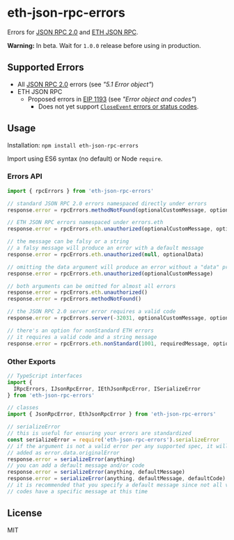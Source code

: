 # eth-json-rpc-errors

Errors for [JSON RPC 2.0](https://www.jsonrpc.org/specification) and [ETH JSON RPC](https://github.com/ethereum/wiki/wiki/JSON-RPC).

**Warning:** In beta. Wait for `1.0.0` release before using in production.

## Supported Errors

- All [JSON RPC 2.0](https://www.jsonrpc.org/specification) errors (see *"5.1 Error object"*)
- ETH JSON RPC
  - Proposed errors in [EIP 1193](https://eips.ethereum.org/EIPS/eip-1193) (see *"Error object and codes"*)
    - Does not yet support [`CloseEvent` errors or status codes](https://developer.mozilla.org/en-US/docs/Web/API/CloseEvent#Status_codes).

## Usage

Installation: `npm install eth-json-rpc-errors`

Import using ES6 syntax (no default) or Node `require`.

### Errors API

```js
import { rpcErrors } from 'eth-json-rpc-errors'

// standard JSON RPC 2.0 errors namespaced directly under errors
response.error = rpcErrors.methodNotFound(optionalCustomMessage, optionalData)

// ETH JSON RPC errors namespaced under errors.eth
response.error = rpcErrors.eth.unauthorized(optionalCustomMessage, optionalData)

// the message can be falsy or a string
// a falsy message will produce an error with a default message
response.error = rpcErrors.eth.unauthorized(null, optionalData)

// omitting the data argument will produce an error without a "data" property
response.error = rpcErrors.eth.unauthorized(optionalCustomMessage)

// both arguments can be omitted for almost all errors
response.error = rpcErrors.eth.unauthorized()
response.error = rpcErrors.methodNotFound()

// the JSON RPC 2.0 server error requires a valid code
response.error = rpcErrors.server(-32031, optionalCustomMessage, optionalData)

// there's an option for nonStandard ETH errors
// it requires a valid code and a string message
response.error = rpcErrors.eth.nonStandard(1001, requiredMessage, optionalData)
```

### Other Exports
```js
// TypeScript interfaces
import {
  IRpcErrors, IJsonRpcError, IEthJsonRpcError, ISerializeError
} from 'eth-json-rpc-errors'

// classes
import { JsonRpcError, EthJsonRpcError } from 'eth-json-rpc-errors'

// serializeError
// this is useful for ensuring your errors are standardized
const serializeError = require('eth-json-rpc-errors').serializeError
// if the argument is not a valid error per any supported spec, it will be
// added as error.data.originalError
response.error = serializeError(anything)
// you can add a default message and/or code
response.error = serializeError(anything, defaultMessage)
response.error = serializeError(anything, defaultMessage, defaultCode)
// it is recommended that you specify a default message since not all valid
// codes have a specific message at this time
```

## License

MIT
